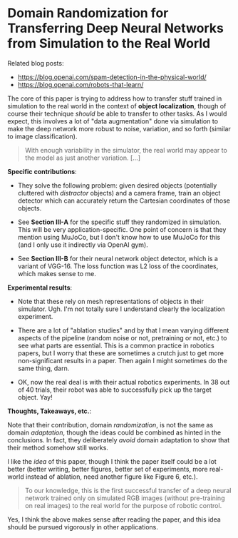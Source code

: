 # Domain Randomization for Transferring Deep Neural Networks from Simulation to the Real World

Related blog posts:

- https://blog.openai.com/spam-detection-in-the-physical-world/
- https://blog.openai.com/robots-that-learn/ 

The core of this paper is trying to address how to transfer stuff trained in
simulation to the real world in the context of **object localization**, though
of course their technique *should* be able to transfer to other tasks. As I
would expect, this involves a lot of "data augmentation" done via simulation to
make the deep network more robust to noise, variation, and so forth (similar to
image classification).

> With enough variability in the simulator, the real world may appear to the
> model as just another variation. [...] 


**Specific contributions**:

- They solve the following problem: given desired objects (potentially cluttered
  with *distractor* objects) and a camera frame, train an object detector which
  can accurately return the Cartesian coordinates of those objects.

- See **Section III-A** for the specific stuff they randomized in simulation.
  This will be very application-specific. One point of concern is that they
  mention using MuJoCo, but I don't know how to use MuJoCo for this (and I only
  use it indirectly via OpenAI gym).

- See **Section III-B** for their neural network object detector, which is a
  variant of VGG-16. The loss function was L2 loss of the coordinates, which
  makes sense to me.


**Experimental results**:

- Note that these rely on mesh representations of objects in their simulator.
  Ugh. I'm not totally sure I understand clearly the localization experiment.

- There are a lot of "ablation studies" and by that I mean varying different
  aspects of the pipeline (random noise or not, pretraining or not, etc.) to see
  what parts are essential. This is a common practice in robotics papers, but I
  worry that these are sometimes a crutch just to get more non-significant
  results in a paper. Then again I might sometimes do the same thing, darn.

- OK, now the real deal is with their actual robotics experiments. In 38 out of
  40 trials, their robot was able to successfully pick up the target object.
  Yay!


**Thoughts, Takeaways, etc.**:

Note that their contribution, domain *randomization*, is not the same as domain
*adaptation*, though the ideas could be combined as hinted in the conclusions.
In fact, they deliberately *avoid* domain adaptation to show that their method
somehow still works.

I like the *idea* of this paper, though I think the paper itself could be a lot
better (better writing, better figures, better set of experiments, more
real-world instead of ablation, need another figure like Figure 6, etc.).

> To our knowledge, this is the first successful transfer of a deep neural
> network trained only on simulated RGB images (without pre-training on real
> images) to the real world for the purpose of robotic control.

Yes, I think the above makes sense after reading the paper, and this idea should
be pursued vigorously in other applications.
